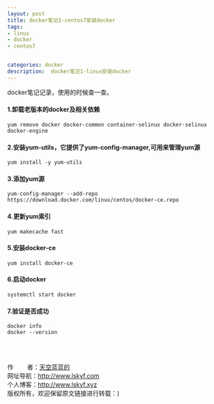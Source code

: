 ```yaml
---
layout: post
title: docker笔记1-centos7安装docker
tags:
- linux 
- docker
- centos7


categories: docker
description:  docker笔记1-linux安装docker
---
```

docker笔记记录，使用的时候查一查。
<!-- more -->

#### 1.卸载老版本的docker及相关依赖 #### 
```
yum remove docker docker-common container-selinux docker-selinux docker-engine
```
#### 2.安装yum-utils，它提供了yum-config-manager,可用来管理yum源 #### 
```
yum install -y yum-utils
```
####  3.添加yum源 ####  
```
yum-config-manager --add-repo https://download.docker.com/linux/centos/docker-ce.repo
```
####  4.更新yum索引 #### 
```
yum makecache fast
```
#### 5.安装docker-ce #### 
```
yum install docker-ce
```
#### 6.启动docker #### 
```
systemctl start docker
```
#### 7.验证是否成功 #### 
```
docker info
docker --version
```

<br/>
<br/>

作&nbsp;&nbsp;&nbsp;&nbsp;&nbsp;&nbsp;&nbsp;&nbsp;者：<a href="#">天空蓝蓝的</a> <br>
网址导航：<a href="http://www.lskyf.com" target="_blank">http://www.lskyf.com</a> <br>
个人博客：<a href="http://www.lskyf.xyz" target="_blank">http://www.lskyf.xyz</a> <br>
版权所有，欢迎保留原文链接进行转载：) <br>